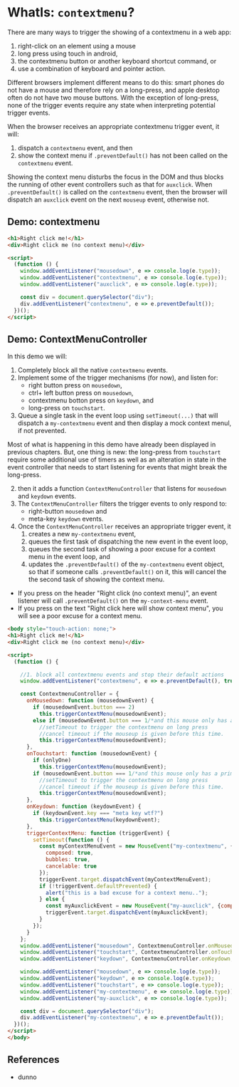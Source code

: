 # WhatIs: `contextmenu`?

There are many ways to trigger the showing of a contextmenu in a web app:
1. right-click on an element using a mouse
2. long press using touch in android,
3. the contextmenu button or another keyboard shortcut command, or
4. use a combination of keyboard and pointer action. 

Different browsers implement different means to do this: smart phones do not have a mouse and therefore rely on a long-press, and apple desktop often do not have two mouse buttons. With the exception of long-press, none of the trigger events require any state when interpreting potential trigger events.

When the browser receives an appropriate contextmenu trigger event, it will:
1. dispatch a `contextmenu` event, and then
2. show the context menu if `.preventDefault()` has not been called on the `contextmenu` event.

Showing the context menu disturbs the focus in the DOM and thus blocks the running of other event controllers such as that for `auxclick`. When `.preventDefault()` is called on the `contextmenu` event, then the browser will dispatch an `auxclick` event on the next `mouseup` event, otherwise not.

## Demo: contextmenu

```html
<h1>Right click me!</h1>
<div>Right click me (no context menu)</div>

<script>
  (function () {
    window.addEventListener("mousedown", e => console.log(e.type));
    window.addEventListener("contextmenu", e => console.log(e.type));
    window.addEventListener("auxclick", e => console.log(e.type));

    const div = document.querySelector("div");
    div.addEventListener("contextmenu", e => e.preventDefault());
  })();
</script>
```       

## Demo: ContextMenuController

In this demo we will:
1. Completely block all the native `contextmenu` events.
1. Implement some of the trigger mechanisms (for now), and listen for:
    * right button press on `mousedown`, 
    * ctrl+ left button press on `mousedown`,
    * contextmenu botton press on `keydown`, and
    * long-press on `touchstart`.
1. Queue a single task in the event loop using `setTimeout(...)` that will dispatch a `my-contextmenu` event and then display a mock context menul, if not prevented.

Most of what is happening in this demo have already been displayed in previous chapters. But, one thing is new: the long-press from `touchstart` require some additional use of timers as well as an alteration in state in the event controller that needs to start listening for events that might break the long-press.


2. then it adds a function `ContextMenuController` that listens for `mousedown` and `keydown` events.
3. The `ContextMenuController` filters the trigger events to only respond to:
   * right-button `mousedown` and
   * meta-key `keydown` events.
4. Once the `ContextMenuController` receives an appropriate trigger event, it
   1. creates a new `my-contextmenu` event,
   2. queues the first task of dispatching the new event in the event loop,
   3. queues the second task of showing a poor excuse for a context menu in the event loop, and
   4. updates the `.preventDefault()` of the `my-contextmenu` event object, so that if someone calls `.preventDefault()` on it, this will cancel the the second task of showing the context menu.    

* If you press on the header "Right click (no context menu)", an event listener will call `.preventDefault()` on the `my-context-menu` event.   
* If you press on the text "Right click here will show context menu", you will see a poor excuse for a context menu.   

```html
<body style="touch-action: none;">
<h1>Right click me!</h1>
<div>Right click me (no context menu)</div>

<script>
  (function () {

    //1. block all contextmenu events and stop their default actions
    window.addEventListener("contextmenu", e => e.preventDefault(), true);

    const ContextmenuController = {
      onMousedown: function (mousedownEvent) {
        if (mousedownEvent.button === 2)
          this.triggerContextMenu(mousedownEvent);
        else if (mousedownEvent.button === 1/*and this mouse only has a primary mouse button*/) 
          //setTimeout to trigger the contextmenu on long press
          //cancel timeout if the mouseup is given before this time.
          this.triggerContextMenu(mousedownEvent);
      },
      onTouchstart: function (mousedownEvent) {
        if (onlyOne)
          this.triggerContextMenu(mousedownEvent);
        if (mousedownEvent.button === 1/*and this mouse only has a primary mouse button*/) 
          //setTimeout to trigger the contextmenu on long press
          //cancel timeout if the mouseup is given before this time.
          this.triggerContextMenu(mousedownEvent);
      },
      onKeydown: function (keydownEvent) {
        if (keydownEvent.key === "meta key wtf?")
          this.triggerContextMenu(keydownEvent);
      },
      triggerContextMenu: function (triggerEvent) {
        setTimeout(function () {
          const myContextMenuEvent = new MouseEvent("my-contextmenu", {
            composed: true,
            bubbles: true,
            cancelable: true
          });
          triggerEvent.target.dispatchEvent(myContextMenuEvent);
          if (!triggerEvent.defaultPrevented) {
            alert("this is a bad excuse for a context menu..");
          } else {
            const myAuxclickEvent = new MouseEvent("my-auxclick", {composed: true, bubbles: true});
            triggerEvent.target.dispatchEvent(myAuxclickEvent);
          }
        });
      }
    };
    window.addEventListener("mousedown", ContextmenuController.onMousedown, true);
    window.addEventListener("touchstart", ContextmenuController.onTouchstart, true);
    window.addEventListener("keydown", ContextmenuController.onKeydown, true);

    window.addEventListener("mousedown", e => console.log(e.type));
    window.addEventListener("keydown", e => console.log(e.type));
    window.addEventListener("touchstart", e => console.log(e.type));
    window.addEventListener("my-contextmenu", e => console.log(e.type));
    window.addEventListener("my-auxclick", e => console.log(e.type));

    const div = document.querySelector("div");
    div.addEventListener("my-contextmenu", e => e.preventDefault());
  })();
</script>
</body>
```    

## References

 * dunno